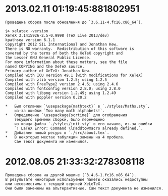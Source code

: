 # 2013.02.11 01:19:45:881802951

    Проведена сборка после обновления до `3.6.11-4.fc16.x86_64`).

    $> xelatex -version
    XeTeX 3.1415926-2.5-0.9998 (TeX Live 2013/dev)
    kpathsea version 6.1.1
    Copyright 2012 SIL International and Jonathan Kew.
    There is NO warranty.  Redistribution of this software is
    covered by the terms of both the XeTeX copyright and
    the Lesser GNU General Public License.
    For more information about these matters, see the file
    named COPYING and the XeTeX source.
    Primary author of XeTeX: Jonathan Kew.
    Compiled with ICU version 49.1 [with modifications for XeTeX]
    Compiled with zlib version 1.2.5; using 1.2.5
    Compiled with FreeType2 version 2.4.6; using 2.4.6
    Compiled with fontconfig version 2.8.0; using 2.8.0
    Compiled with libpng version 1.2.49; using 1.2.49
    Compiled with poppler version 0.20.2

    *   Был отключен `\usepackage{mathtext}` в `./styles/Maths.sty`,
        из-за ошибки `Too many math alphabets!`.
    *   Определение `\usepackage{scrtime}` для отображения
        текущего времени сборки, было перемещено
        из конца файла `./styles/init.sty` в его начало, из-за ошибки
        `! LaTeX Error: Command \l@addto@macro already defined.`.
    *   Добавлен новый ресурс в `./src/about.tex`.
    *   В некоторых местах табуляции замены на 4 пробела.
        Сам текст документа не изменился.

# 2012.08.05 21:33:32:278308118

    Проведена сборка на другой машине (`3.4.6-1.fc16.x86_64`).
    В результате некоторые используемые пакеты оказались недоступны 
    или несовместимы с текущей версией XeLeTeX. 
    Они были заменены на альтерантивные. Сам текст документа не изменился.
    